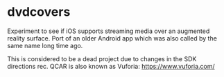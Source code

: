 # dvdcovers
Experiment to see if iOS supports streaming media over an augmented reality surface. Port of an older Android app which was also called by the same name long time ago.

This is considered to be a dead project due to changes in the SDK directions rec. QCAR is also known as Vuforia: https://www.vuforia.com/
